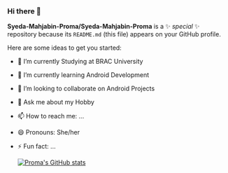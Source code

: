 ### Hi there 👋

**Syeda-Mahjabin-Proma/Syeda-Mahjabin-Proma** is a ✨ _special_ ✨ repository because its `README.md` (this file) appears on your GitHub profile.

Here are some ideas to get you started:

- 🔭 I’m currently Studying at BRAC University
- 🌱 I’m currently learning Android Development
- 👯 I’m looking to collaborate on Android Projects
- 💬 Ask me about my Hobby
- 📫 How to reach me: ...
- 😄 Pronouns: She/her
- ⚡ Fun fact: ...

  [![Proma's GitHub stats](https://github-readme-stats.vercel.app/api?username=Syeda-Mahjabin-Proma&show_icons=true&theme=dracula)](https://github.com/Syeda-Mahjabin-Proma/github-readme-stats)


